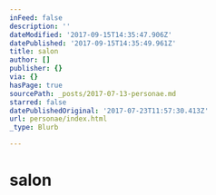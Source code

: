 ```yaml
---
inFeed: false
description: ''
dateModified: '2017-09-15T14:35:47.906Z'
datePublished: '2017-09-15T14:35:49.961Z'
title: salon
author: []
publisher: {}
via: {}
hasPage: true
sourcePath: _posts/2017-07-13-personae.md
starred: false
datePublishedOriginal: '2017-07-23T11:57:30.413Z'
url: personae/index.html
_type: Blurb

---
```

# salon